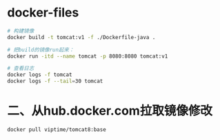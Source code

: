 # docker-files

```bash
# 构建镜像
docker build -t tomcat:v1 -f ./Dockerfile-java .

# 把build的镜像run起来：
docker run -itd --name tomcat -p 8080:8080 tomcat:v1

# 查看日志
docker logs -f tomcat
docker logs -f --tail=30 tomcat
```

# 二、从hub.docker.com拉取镜像修改

```bash
docker pull viptime/tomcat8:base


```
